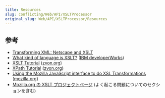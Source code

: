 ```yaml
---
title: Resources
slug: conflicting/Web/API/XSLTProcessor
original_slug: Web/API/XSLTProcessor/Resources
---
```


## 参考

- [Transforming XML: Netscape and XSLT](http://devedge.netscape.com/library/manuals/2001/xslt/1.0/)
- [What kind of language is XSLT?](http://www-106.ibm.com/developerworks/library/x-xslt/) ([IBM developerWorks](http://www-106.ibm.com/developerworks/))
- [XSLT Tutorial](http://www.zvon.org/xxl/XSLTutorial/Books/Book1/index.html) ([zvon.org](http://www.zvon.org/))
- [XPath Tutorial](http://www.zvon.org/xxl/XPathTutorial/General/examples.html) ([zvon.org](http://www.zvon.org/))
- [Using the Mozilla JavaScript interface to do XSL Transformations](http://www.mozilla.org/projects/xslt/js-interface.html) ([mozilla.org](http://www.mozilla.org/))
- [Mozilla.org の XSLT プロジェクトページ](http://www.mozilla.org/projects/xslt/) (よく起こる問題についてのセクションを含む)
